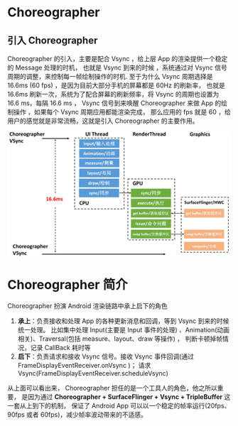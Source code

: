 # Choreographer
## 引入 Choreographer
Choreographer 的引入，主要是配合 Vsync ，给上层 App 的渲染提供一个稳定的 Message 处理的时机，
也就是 Vsync 到来的时候 ，系统通过对 Vsync 信号周期的调整，来控制每一帧绘制操作的时机. 
至于为什么 Vsync 周期选择是 16.6ms (60 fps) ，是因为目前大部分手机的屏幕都是 60Hz 的刷新率，
也就是 16.6ms 刷新一次，系统为了配合屏幕的刷新频率，将 Vsync 的周期也设置为 16.6 ms，每隔 16.6 ms ，
Vsync 信号到来唤醒 Choreographer 来做 App 的绘制操作 ，如果每个 Vsync 周期应用都能渲染完成，
那么应用的 fps 就是 60 ，给用户的感觉就是非常流畅，这就是引入 Choreographer 的主要作用。

![image](images/image6.png)

# Choreographer 简介
Choreographer 扮演 Android 渲染链路中承上启下的角色

1. **承上**：负责接收和处理 App 的各种更新消息和回调，等到 Vsync 到来的时候统一处理。
比如集中处理 Input(主要是 Input 事件的处理) 、Animation(动画相关)、Traversal(包括 measure、layout、draw 等操作) ，
判断卡顿掉帧情况，记录 CallBack 耗时等
2. **启下**：负责请求和接收 Vsync 信号。接收 Vsync 事件回调(通过 FrameDisplayEventReceiver.onVsync )；
请求 Vsync(FrameDisplayEventReceiver.scheduleVsync)



从上面可以看出来， Choreographer 担任的是一个工具人的角色，他之所以重要，
是因为通过 **Choreographer + SurfaceFlinger + Vsync + TripleBuffer** 这一套从上到下的机制，
保证了 Android App 可以以一个稳定的帧率运行(20fps、90fps 或者 60fps)，减少帧率波动带来的不适感。